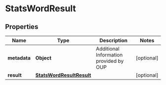 
# StatsWordResult

## Properties
Name | Type | Description | Notes
------------ | ------------- | ------------- | -------------
**metadata** | **Object** | Additional Information provided by OUP |  [optional]
**result** | [**StatsWordResultResult**](StatsWordResultResult.md) |  |  [optional]



